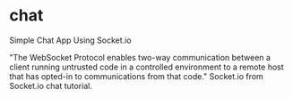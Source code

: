 # chat
Simple Chat App Using Socket.io

"The WebSocket Protocol enables two-way communication between a client running untrusted code in a controlled environment to a remote host that has opted-in to communications from that code."
Socket.io from Socket.io chat tutorial.


